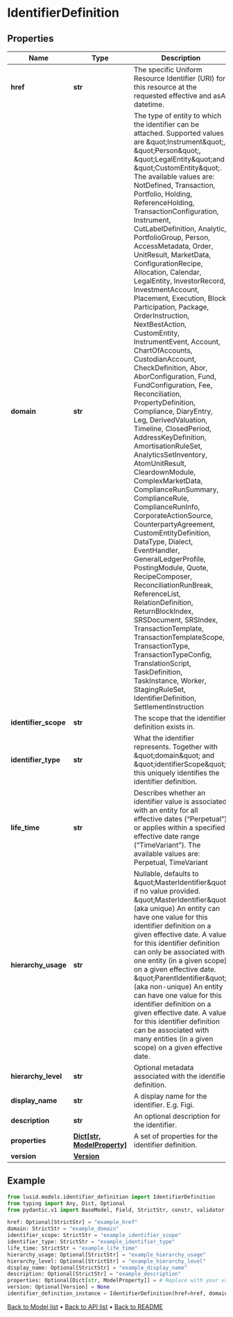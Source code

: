 # IdentifierDefinition

## Properties
Name | Type | Description | Notes
------------ | ------------- | ------------- | -------------
**href** | **str** | The specific Uniform Resource Identifier (URI) for this resource at the requested effective and asAt datetime. | [optional] 
**domain** | **str** | The type of entity to which the identifier can be attached. Supported values are \&quot;Instrument\&quot;, \&quot;Person\&quot;, \&quot;LegalEntity\&quot;and \&quot;CustomEntity\&quot;. The available values are: NotDefined, Transaction, Portfolio, Holding, ReferenceHolding, TransactionConfiguration, Instrument, CutLabelDefinition, Analytic, PortfolioGroup, Person, AccessMetadata, Order, UnitResult, MarketData, ConfigurationRecipe, Allocation, Calendar, LegalEntity, InvestorRecord, InvestmentAccount, Placement, Execution, Block, Participation, Package, OrderInstruction, NextBestAction, CustomEntity, InstrumentEvent, Account, ChartOfAccounts, CustodianAccount, CheckDefinition, Abor, AborConfiguration, Fund, FundConfiguration, Fee, Reconciliation, PropertyDefinition, Compliance, DiaryEntry, Leg, DerivedValuation, Timeline, ClosedPeriod, AddressKeyDefinition, AmortisationRuleSet, AnalyticsSetInventory, AtomUnitResult, CleardownModule, ComplexMarketData, ComplianceRunSummary, ComplianceRule, ComplianceRunInfo, CorporateActionSource, CounterpartyAgreement, CustomEntityDefinition, DataType, Dialect, EventHandler, GeneralLedgerProfile, PostingModule, Quote, RecipeComposer, ReconciliationRunBreak, ReferenceList, RelationDefinition, ReturnBlockIndex, SRSDocument, SRSIndex, TransactionTemplate, TransactionTemplateScope, TransactionType, TransactionTypeConfig, TranslationScript, TaskDefinition, TaskInstance, Worker, StagingRuleSet, IdentifierDefinition, SettlementInstruction | 
**identifier_scope** | **str** | The scope that the identifier definition exists in. | 
**identifier_type** | **str** | What the identifier represents. Together with \&quot;domain\&quot; and \&quot;identifierScope\&quot; this uniquely identifies the identifier definition. | 
**life_time** | **str** | Describes whether an identifier value is associated with an entity for all effective dates (“Perpetual”) or applies within a specified effective date range (“TimeVariant”). The available values are: Perpetual, TimeVariant | 
**hierarchy_usage** | **str** | Nullable, defaults to \&quot;MasterIdentifier\&quot; if no value provided. \&quot;MasterIdentifier\&quot; (aka unique) An entity can have one value for this identifier definition on a given effective date. A value for this identifier definition can only be associated with one entity (in a given scope) on a given effective date. \&quot;ParentIdentifier\&quot; (aka non-unique) An entity can have one value for this identifier definition on a given effective date. A value for this identifier definition can be associated with many entities (in a given scope) on a given effective date. | [optional] 
**hierarchy_level** | **str** | Optional metadata associated with the identifier definition. | [optional] 
**display_name** | **str** | A display name for the identifier. E.g. Figi. | [optional] 
**description** | **str** | An optional description for the identifier. | [optional] 
**properties** | [**Dict[str, ModelProperty]**](ModelProperty.md) | A set of properties for the identifier definition. | [optional] 
**version** | [**Version**](Version.md) |  | [optional] 
## Example

```python
from lusid.models.identifier_definition import IdentifierDefinition
from typing import Any, Dict, Optional
from pydantic.v1 import BaseModel, Field, StrictStr, constr, validator

href: Optional[StrictStr] = "example_href"
domain: StrictStr = "example_domain"
identifier_scope: StrictStr = "example_identifier_scope"
identifier_type: StrictStr = "example_identifier_type"
life_time: StrictStr = "example_life_time"
hierarchy_usage: Optional[StrictStr] = "example_hierarchy_usage"
hierarchy_level: Optional[StrictStr] = "example_hierarchy_level"
display_name: Optional[StrictStr] = "example_display_name"
description: Optional[StrictStr] = "example_description"
properties: Optional[Dict[str, ModelProperty]] = # Replace with your value
version: Optional[Version] = None
identifier_definition_instance = IdentifierDefinition(href=href, domain=domain, identifier_scope=identifier_scope, identifier_type=identifier_type, life_time=life_time, hierarchy_usage=hierarchy_usage, hierarchy_level=hierarchy_level, display_name=display_name, description=description, properties=properties, version=version)

```

[Back to Model list](../README.md#documentation-for-models) &#8226; [Back to API list](../README.md#documentation-for-api-endpoints) &#8226; [Back to README](../README.md)

